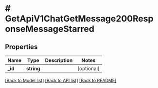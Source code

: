 # # GetApiV1ChatGetMessage200ResponseMessageStarred

## Properties

Name | Type | Description | Notes
------------ | ------------- | ------------- | -------------
**_id** | **string** |  | [optional]

[[Back to Model list]](../../README.md#models) [[Back to API list]](../../README.md#endpoints) [[Back to README]](../../README.md)
